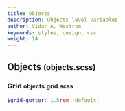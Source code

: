 ```yaml
---
title: Objects
description: Objects level variables
author: Vidar A. Westrum
keywords: styles, design, css
weight: 14
---
```


## Objects <small>(objects.scss)</small>

### Grid <small>objects.grid.scss</small>

```scss
$grid-gutter: 1.5rem !default;
```
